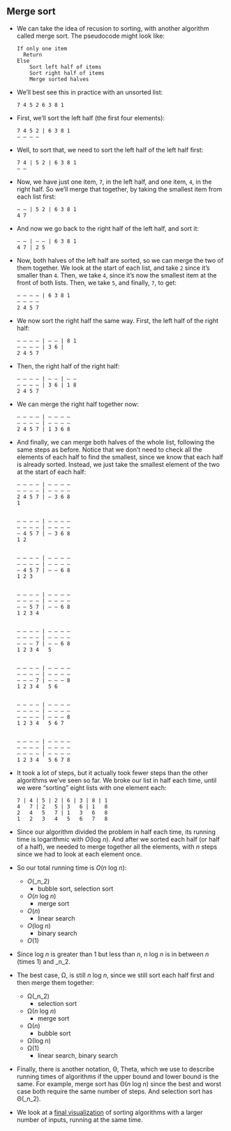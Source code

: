 
Merge sort
----------

*   We can take the idea of recusion to sorting, with another algorithm called merge sort. The pseudocode might look like:
    
        If only one item
          Return
        Else
            Sort left half of items
            Sort right half of items
            Merge sorted halves
        
    
*   We’ll best see this in practice with an unsorted list:
    
        7 4 5 2 6 3 8 1
        
    
*   First, we’ll sort the left half (the first four elements):
    
        7 4 5 2 | 6 3 8 1
        – – – –
        
    
*   Well, to sort that, we need to sort the left half of the left half first:
    
        7 4 | 5 2 | 6 3 8 1
        – –
        
    
*   Now, we have just one item, `7`, in the left half, and one item, `4`, in the right half. So we’ll merge that together, by taking the smallest item from each list first:
    
        – – | 5 2 | 6 3 8 1
        4 7
        
    
*   And now we go back to the right half of the left half, and sort it:
    
        – – | – – | 6 3 8 1
        4 7 | 2 5
        
    
*   Now, both halves of the left half are sorted, so we can merge the two of them together. We look at the start of each list, and take `2` since it’s smaller than `4`. Then, we take `4`, since it’s now the smallest item at the front of both lists. Then, we take `5`, and finally, `7`, to get:
    
        – – – – | 6 3 8 1
        – – – –
        2 4 5 7
        
    
*   We now sort the right half the same way. First, the left half of the right half:
    
        – – – – | – – | 8 1
        – – – – | 3 6 |
        2 4 5 7
        
    
*   Then, the right half of the right half:
    
        – – – – | – – | – –
        – – – – | 3 6 | 1 8
        2 4 5 7
        
    
*   We can merge the right half together now:
    
        – – – – | – – – –
        – – – – | – – – –
        2 4 5 7 | 1 3 6 8
        
    
*   And finally, we can merge both halves of the whole list, following the same steps as before. Notice that we don’t need to check all the elements of each half to find the smallest, since we know that each half is already sorted. Instead, we just take the smallest element of the two at the start of each half:
    
        – – – – | – – – –
        – – – – | – – – –
        2 4 5 7 | – 3 6 8
        1
        
    
        – – – – | – – – –
        – – – – | – – – –
        – 4 5 7 | – 3 6 8
        1 2
        
    
        – – – – | – – – –
        – – – – | – – – –
        – 4 5 7 | – – 6 8
        1 2 3
        
    
        – – – – | – – – –
        – – – – | – – – –
        – – 5 7 | – – 6 8
        1 2 3 4
        
    
        – – – – | – – – –
        – – – – | – – – –
        – – – 7 | – – 6 8
        1 2 3 4   5
        
    
        – – – – | – – – –
        – – – – | – – – –
        – – – 7 | – – – 8
        1 2 3 4   5 6
        
    
        – – – – | – – – –
        – – – – | – – – –
        – – – – | – – – 8
        1 2 3 4   5 6 7
        
    
        – – – – | – – – –
        – – – – | – – – –
        – – – – | – – – –
        1 2 3 4   5 6 7 8
        
    
*   It took a lot of steps, but it actually took fewer steps than the other algorithms we’ve seen so far. We broke our list in half each time, until we were “sorting” eight lists with one element each:
    
        7 | 4 | 5 | 2 | 6 | 3 | 8 | 1
        4   7 | 2   5 | 3   6 | 1   8
        2   4   5   7 | 1   3   6   8
        1   2   3   4   5   6   7   8
        
    
*   Since our algorithm divided the problem in half each time, its running time is logarithmic with _O_(log _n_). And after we sorted each half (or half of a half), we needed to merge together all the elements, with _n_ steps since we had to look at each element once.
*   So our total running time is _O_(_n_ log _n_):
    *   _O_(_n_2)
        *   bubble sort, selection sort
    *   _O_(_n_ log _n_)
        *   merge sort
    *   _O_(_n_)
        *   linear search
    *   _O_(log _n_)
        *   binary search
    *   _O_(1)
*   Since log _n_ is greater than 1 but less than _n_, _n_ log _n_ is in between _n_ (times 1) and _n_2.
*   The best case, Ω, is still _n_ log _n_, since we still sort each half first and then merge them together:
    *   Ω(_n_2)
        *   selection sort
    *   Ω(_n_ log _n_)
        *   merge sort
    *   Ω(_n_)
        *   bubble sort
    *   Ω(log _n_)
    *   Ω(1)
        *   linear search, binary search
*   Finally, there is another notation, Θ, Theta, which we use to describe running times of algorithms if the upper bound and lower bound is the same. For example, merge sort has Θ(_n_ log _n_) since the best and worst case both require the same number of steps. And selection sort has Θ(_n_2).
*   We look at a [final visualization](https://www.youtube.com/watch?v=ZZuD6iUe3Pc) of sorting algorithms with a larger number of inputs, running at the same time.